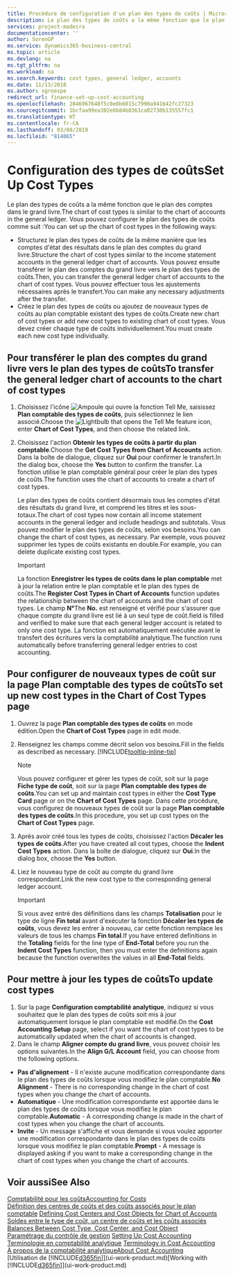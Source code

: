 ```yaml
---
title: Procédure de configuration d'un plan des types de coûts | Microsoft Docs
description: Le plan des types de coûts a la même fonction que le plan des comptes dans le grand livre.
services: project-madeira
documentationcenter: ''
author: SorenGP
ms.service: dynamics365-business-central
ms.topic: article
ms.devlang: na
ms.tgt_pltfrm: na
ms.workload: na
ms.search.keywords: cost types, general ledger, accounts
ms.date: 11/13/2018
ms.author: sgroespe
redirect_url: finance-set-up-cost-accounting
ms.openlocfilehash: 2846967648f5c0e0b6015c7990a941642fc27323
ms.sourcegitcommit: 1bcfaa99ea302e6b84b8361ca02730b135557fc1
ms.translationtype: HT
ms.contentlocale: fr-CA
ms.lasthandoff: 03/08/2019
ms.locfileid: "814065"
---
```

# <a name="set-up-cost-types"></a><span data-ttu-id="57f25-103">Configuration des types de coûts</span><span class="sxs-lookup"><span data-stu-id="57f25-103">Set Up Cost Types</span></span>
<span data-ttu-id="57f25-104">Le plan des types de coûts a la même fonction que le plan des comptes dans le grand livre.</span><span class="sxs-lookup"><span data-stu-id="57f25-104">The chart of cost types is similar to the chart of accounts in the general ledger.</span></span> <span data-ttu-id="57f25-105">Vous pouvez configurer le plan des types de coûts comme suit :</span><span class="sxs-lookup"><span data-stu-id="57f25-105">You can set up the chart of cost types in the following ways:</span></span>  

-   <span data-ttu-id="57f25-106">Structurez le plan des types de coûts de la même manière que les comptes d'état des résultats dans le plan des comptes du grand livre.</span><span class="sxs-lookup"><span data-stu-id="57f25-106">Structure the chart of cost types similar to the income statement accounts in the general ledger chart of accounts.</span></span> <span data-ttu-id="57f25-107">Vous pouvez ensuite transférer le plan des comptes du grand livre vers le plan des types de coûts.</span><span class="sxs-lookup"><span data-stu-id="57f25-107">Then, you can transfer the general ledger chart of accounts to the chart of cost types.</span></span> <span data-ttu-id="57f25-108">Vous pouvez effectuer tous les ajustements nécessaires après le transfert.</span><span class="sxs-lookup"><span data-stu-id="57f25-108">You can make any necessary adjustments after the transfer.</span></span>  
-   <span data-ttu-id="57f25-109">Créez le plan des types de coûts ou ajoutez de nouveaux types de coûts au plan comptable existant des types de coûts.</span><span class="sxs-lookup"><span data-stu-id="57f25-109">Create new chart of cost types or add new cost types to existing chart of cost types.</span></span> <span data-ttu-id="57f25-110">Vous devez créer chaque type de coûts individuellement.</span><span class="sxs-lookup"><span data-stu-id="57f25-110">You must create each new cost type individually.</span></span>  

## <a name="to-transfer-the-general-ledger-chart-of-accounts-to-the-chart-of-cost-types"></a><span data-ttu-id="57f25-111">Pour transférer le plan des comptes du grand livre vers le plan des types de coûts</span><span class="sxs-lookup"><span data-stu-id="57f25-111">To transfer the general ledger chart of accounts to the chart of cost types</span></span>  
1.  <span data-ttu-id="57f25-112">Choisissez l'icône ![Ampoule qui ouvre la fonction Tell Me](media/ui-search/search_small.png "Dites-moi ce que vous voulez faire"), saisissez **Plan comptable des types de coûts**, puis sélectionnez le lien associé.</span><span class="sxs-lookup"><span data-stu-id="57f25-112">Choose the ![Lightbulb that opens the Tell Me feature](media/ui-search/search_small.png "Tell me what you want to do") icon, enter **Chart of Cost Types**, and then choose the related link.</span></span>  
2.  <span data-ttu-id="57f25-113">Choisissez l'action **Obtenir les types de coûts à partir du plan comptable**.</span><span class="sxs-lookup"><span data-stu-id="57f25-113">Choose the **Get Cost Types from Chart of Accounts** action.</span></span> <span data-ttu-id="57f25-114">Dans la boîte de dialogue, cliquez sur **Oui** pour confirmer le transfert.</span><span class="sxs-lookup"><span data-stu-id="57f25-114">In the dialog box, choose the **Yes** button to confirm the transfer.</span></span> <span data-ttu-id="57f25-115">La fonction utilise le plan comptable général pour créer le plan des types de coûts.</span><span class="sxs-lookup"><span data-stu-id="57f25-115">The function uses the chart of accounts to create a chart of cost types.</span></span>  

    <span data-ttu-id="57f25-116">Le plan des types de coûts contient désormais tous les comptes d'état des résultats du grand livre, et comprend les titres et les sous-totaux.</span><span class="sxs-lookup"><span data-stu-id="57f25-116">The chart of cost types now contain all income statement accounts in the general ledger and include headings and subtotals.</span></span> <span data-ttu-id="57f25-117">Vous pouvez modifier le plan des types de coûts, selon vos besoins.</span><span class="sxs-lookup"><span data-stu-id="57f25-117">You can change the chart of cost types, as necessary.</span></span> <span data-ttu-id="57f25-118">Par exemple, vous pouvez supprimer les types de coûts existants en double.</span><span class="sxs-lookup"><span data-stu-id="57f25-118">For example, you can delete duplicate existing cost types.</span></span>  

    > [!IMPORTANT]  
    >  <span data-ttu-id="57f25-119">La fonction **Enregistrer les types de coûts dans le plan comptable** met à jour la relation entre le plan comptable et le plan des types de coûts.</span><span class="sxs-lookup"><span data-stu-id="57f25-119">The **Register Cost Types in Chart of Accounts** function updates the relationship between the chart of accounts and the chart of cost types.</span></span> <span data-ttu-id="57f25-120">Le champ **N°**</span><span class="sxs-lookup"><span data-stu-id="57f25-120">The **No.**</span></span> <span data-ttu-id="57f25-121">est renseigné et vérifié pour s'assurer que chaque compte du grand livre est lié à un seul type de coût.</span><span class="sxs-lookup"><span data-stu-id="57f25-121">field is filled and verified to make sure that each general ledger account is related to only one cost type.</span></span> <span data-ttu-id="57f25-122">La fonction est automatiquement exécutée avant le transfert des écritures vers la comptabilité analytique.</span><span class="sxs-lookup"><span data-stu-id="57f25-122">The function runs automatically before transferring general ledger entries to cost accounting.</span></span>  

## <a name="to-set-up-new-cost-types-in-the-chart-of-cost-types-page"></a><span data-ttu-id="57f25-123">Pour configurer de nouveaux types de coût sur la page Plan comptable des types de coûts</span><span class="sxs-lookup"><span data-stu-id="57f25-123">To set up new cost types in the Chart of Cost Types page</span></span>  
1.  <span data-ttu-id="57f25-124">Ouvrez la page **Plan comptable des types de coûts** en mode édition.</span><span class="sxs-lookup"><span data-stu-id="57f25-124">Open the **Chart of Cost Types** page in edit mode.</span></span>  
2.  <span data-ttu-id="57f25-125">Renseignez les champs comme décrit selon vos besoins.</span><span class="sxs-lookup"><span data-stu-id="57f25-125">Fill in the fields as described as necessary.</span></span> [!INCLUDE[tooltip-inline-tip](includes/tooltip-inline-tip_md.md)]

    > [!NOTE]  
    >  <span data-ttu-id="57f25-126">Vous pouvez configurer et gérer les types de coût, soit sur la page **Fiche type de coût**, soit sur la page **Plan comptable des types de coûts**.</span><span class="sxs-lookup"><span data-stu-id="57f25-126">You can set up and maintain cost types in either the **Cost Type Card** page or on the **Chart of Cost Types** page.</span></span> <span data-ttu-id="57f25-127">Dans cette procédure, vous configurez de nouveaux types de coût sur la page **Plan comptable des types de coûts**.</span><span class="sxs-lookup"><span data-stu-id="57f25-127">In this procedure, you set up cost types on the **Chart of Cost Types** page.</span></span>

3.  <span data-ttu-id="57f25-128">Après avoir créé tous les types de coûts, choisissez l'action **Décaler les types de coûts**.</span><span class="sxs-lookup"><span data-stu-id="57f25-128">After you have created all cost types, choose the **Indent Cost Types** action.</span></span> <span data-ttu-id="57f25-129">Dans la boîte de dialogue, cliquez sur **Oui**.</span><span class="sxs-lookup"><span data-stu-id="57f25-129">In the dialog box, choose the **Yes** button.</span></span>  
4.  <span data-ttu-id="57f25-130">Liez le nouveau type de coût au compte du grand livre correspondant.</span><span class="sxs-lookup"><span data-stu-id="57f25-130">Link the new cost type to the corresponding general ledger account.</span></span>  

    > [!IMPORTANT]  
    >  <span data-ttu-id="57f25-131">Si vous avez entré des définitions dans les champs **Totalisation** pour le type de ligne **Fin total** avant d'exécuter la fonction **Décaler les types de coûts**, vous devez les entrer à nouveau, car cette fonction remplace les valeurs de tous les champs **Fin total**.</span><span class="sxs-lookup"><span data-stu-id="57f25-131">If you have entered definitions in the **Totaling** fields for the line type of **End-Total** before you run the **Indent Cost Types** function, then you must enter the definitions again because the function overwrites the values in all **End-Total** fields.</span></span>  

## <a name="to-update-cost-types"></a><span data-ttu-id="57f25-132">Pour mettre à jour les types de coûts</span><span class="sxs-lookup"><span data-stu-id="57f25-132">To update cost types</span></span>  
1.  <span data-ttu-id="57f25-133">Sur la page **Configuration comptabilité analytique**, indiquez si vous souhaitez que le plan des types de coûts soit mis à jour automatiquement lorsque le plan comptable est modifié.</span><span class="sxs-lookup"><span data-stu-id="57f25-133">On the **Cost Accounting Setup** page, select if you want the chart of cost types to be automatically updated when the chart of accounts is changed.</span></span>  
2.  <span data-ttu-id="57f25-134">Dans le champ **Aligner compte du grand livre**, vous pouvez choisir les options suivantes.</span><span class="sxs-lookup"><span data-stu-id="57f25-134">In the **Align G/L Account** field, you can choose from the following options.</span></span>  

- <span data-ttu-id="57f25-135">**Pas d'alignement** - Il n'existe aucune modification correspondante dans le plan des types de coûts lorsque vous modifiez le plan comptable.</span><span class="sxs-lookup"><span data-stu-id="57f25-135">**No Alignment** - There is no corresponding change in the chart of cost types when you change the chart of accounts.</span></span>  
- <span data-ttu-id="57f25-136">**Automatique** - Une modification correspondante est apportée dans le plan des types de coûts lorsque vous modifiez le plan comptable.</span><span class="sxs-lookup"><span data-stu-id="57f25-136">**Automatic** - A corresponding change is made in the chart of cost types when you change the chart of accounts.</span></span>  
- <span data-ttu-id="57f25-137">**Invite** - Un message s'affiche et vous demande si vous voulez apporter une modification correspondante dans le plan des types de coûts lorsque vous modifiez le plan comptable.</span><span class="sxs-lookup"><span data-stu-id="57f25-137">**Prompt** - A message is displayed asking if you want to make a corresponding change in the chart of cost types when you change the chart of accounts.</span></span>  

## <a name="see-also"></a><span data-ttu-id="57f25-138">Voir aussi</span><span class="sxs-lookup"><span data-stu-id="57f25-138">See Also</span></span>  
[<span data-ttu-id="57f25-139">Comptabilité pour les coûts</span><span class="sxs-lookup"><span data-stu-id="57f25-139">Accounting for Costs</span></span>](finance-manage-cost-accounting.md)  
<span data-ttu-id="57f25-140">[Définition des centres de coûts et des coûts associés pour le plan comptable](finance-defining-cost-centers-and-cost-objects-for-chart-of-accounts.md) </span><span class="sxs-lookup"><span data-stu-id="57f25-140">[Defining Cost Centers and Cost Objects for Chart of Accounts](finance-defining-cost-centers-and-cost-objects-for-chart-of-accounts.md) </span></span>  
<span data-ttu-id="57f25-141">[Soldes entre le type de coût, un centre de coûts et les coûts associés](finance-balances-between-cost-type-cost-center-and-cost-object.md) </span><span class="sxs-lookup"><span data-stu-id="57f25-141">[Balances Between Cost Type, Cost Center, and Cost Object](finance-balances-between-cost-type-cost-center-and-cost-object.md) </span></span>  
<span data-ttu-id="57f25-142">[Paramétrage du contrôle de gestion](finance-set-up-cost-accounting.md) </span><span class="sxs-lookup"><span data-stu-id="57f25-142">[Setting Up Cost Accounting](finance-set-up-cost-accounting.md) </span></span>  
<span data-ttu-id="57f25-143">[Terminologie en comptabilité analytique](finance-terminology-in-cost-accounting.md) </span><span class="sxs-lookup"><span data-stu-id="57f25-143">[Terminology in Cost Accounting](finance-terminology-in-cost-accounting.md) </span></span>  
[<span data-ttu-id="57f25-144">À propos de la comptabilité analytique</span><span class="sxs-lookup"><span data-stu-id="57f25-144">About Cost Accounting</span></span>](finance-about-cost-accounting.md)  
<span data-ttu-id="57f25-145">[Utilisation de [!INCLUDE[d365fin](includes/d365fin_md.md)]](ui-work-product.md)</span><span class="sxs-lookup"><span data-stu-id="57f25-145">[Working with [!INCLUDE[d365fin](includes/d365fin_md.md)]](ui-work-product.md)</span></span>
